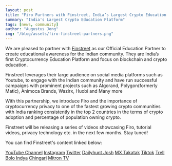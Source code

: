 ```yaml
---
layout: post
title: "Firo Partners with Finstreet, India’s Largest Crypto Education Platform"
summary: "India's Largest Crypto Education Platform"
tags: [news, community]
author: "Augustus Jong"
img: "/blog/assets/firo-finstreet-partners.png"
---
```


We are pleased to partner with [Finstreet](https://finstreet.in/) as our Official Education Partner to create educational awareness for the Indian community. They are India’s first Cryptocurrency Education Platform and focus on blockchain and crypto education.

Finstreet leverages their large audience on social media platforms such as Youtube, to engage with the Indian community and have run successful campaigns with prominent projects such as Algorand, Polygon(formerly Matic), Animoca Brands, Wazirx, Huobi and Many more 

With this partnership, we introduce Firo and the importance of cryptocurrency privacy to one of the fastest growing crypto communities with India ranking consistently in the top 2 countries in the terms of crypto adoption and percentage of population owning crypto. 

Finstreet will be releasing a series of videos showcasing Firo, tutorial videos, privacy technology etc. in the next few months. Stay tuned!

You can find Finstreet's content linked below:

[YouTube Channel](www.youtube.com/c/Finstreet)
[Instagram](https://instagram.com/finstreet.in?igshid=6aqw0n2l60nq)
[Twitter](https://twitter.com/Finstreet1)
[Dailyhunt Josh](https://share.myjosh.in/profile/a1d3a003-0db0-41ed-abfc-fe28e6b76a7a)
[MX Takatak](https://usr.mxtakatak.com/vQZT/2d9f74c2)
[Tiktok](www.tiktok.com/@finstreet.in)
[Trell](https://trell.co/@Finstreet)
[Bolo Indya](www.boloindya.com/user/14906060/finstreet/)
[Chingari](https://chingari.io/finstreet)
[Mitron TV](https://api.mitron.tv/v1/share?id=u-AQGnwbzM4uLBABjOFQ)

